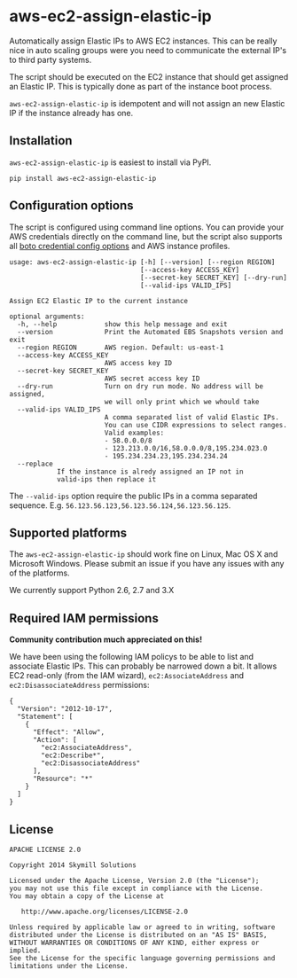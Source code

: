 aws-ec2-assign-elastic-ip
=========================

Automatically assign Elastic IPs to AWS EC2 instances. This can be really nice in auto scaling groups were you need to communicate the external IP's to third party systems.

The script should be executed on the EC2 instance that should get assigned an Elastic IP. This is typically done as part of the instance boot process.

`aws-ec2-assign-elastic-ip` is idempotent and will not assign an new Elastic IP if the instance already has one.

Installation
------------

`aws-ec2-assign-elastic-ip` is easiest to install via PyPI.

    pip install aws-ec2-assign-elastic-ip

Configuration options
---------------------

The script is configured using command line options. You can provide your AWS credentials directly on the command line, but the script also supports all [boto credential config options](http://boto.readthedocs.org/en/latest/boto_config_tut.html#credentials) and AWS instance profiles.

    usage: aws-ec2-assign-elastic-ip [-h] [--version] [--region REGION]
                                     [--access-key ACCESS_KEY]
                                     [--secret-key SECRET_KEY] [--dry-run]
                                     [--valid-ips VALID_IPS]

    Assign EC2 Elastic IP to the current instance

    optional arguments:
      -h, --help            show this help message and exit
      --version             Print the Automated EBS Snapshots version and exit
      --region REGION       AWS region. Default: us-east-1
      --access-key ACCESS_KEY
                            AWS access key ID
      --secret-key SECRET_KEY
                            AWS secret access key ID
      --dry-run             Turn on dry run mode. No address will be assigned,
                            we will only print which we whould take
      --valid-ips VALID_IPS
                            A comma separated list of valid Elastic IPs.
                            You can use CIDR expressions to select ranges.
                            Valid examples:
                            - 58.0.0.0/8
                            - 123.213.0.0/16,58.0.0.0/8,195.234.023.0
                            - 195.234.234.23,195.234.234.24
      --replace
			    If the instance is alredy assigned an IP not in
  			    valid-ips then replace it

The `--valid-ips` option require the public IPs in a comma separated sequence. E.g. `56.123.56.123,56.123.56.124,56.123.56.125`.

Supported platforms
-------------------

The `aws-ec2-assign-elastic-ip` should work fine on Linux, Mac OS X and Microsoft Windows. Please submit an issue if you have any issues with any of the platforms.

We currently support Python 2.6, 2.7 and 3.X

Required IAM permissions
------------------------

**Community contribution much appreciated on this!**

We have been using the following IAM policys to be able to list and associate Elastic IPs. This can probably be narrowed down a bit. It allows EC2 read-only (from the IAM wizard), `ec2:AssociateAddress` and `ec2:DisassociateAddress` permissions:

    {
      "Version": "2012-10-17",
      "Statement": [
        {
          "Effect": "Allow",
          "Action": [
            "ec2:AssociateAddress",
            "ec2:Describe*",
            "ec2:DisassociateAddress"
          ],
          "Resource": "*"
        }
      ]
    }

License
-------

    APACHE LICENSE 2.0

    Copyright 2014 Skymill Solutions

    Licensed under the Apache License, Version 2.0 (the "License");
    you may not use this file except in compliance with the License.
    You may obtain a copy of the License at

       http://www.apache.org/licenses/LICENSE-2.0

    Unless required by applicable law or agreed to in writing, software
    distributed under the License is distributed on an "AS IS" BASIS,
    WITHOUT WARRANTIES OR CONDITIONS OF ANY KIND, either express or implied.
    See the License for the specific language governing permissions and
    limitations under the License.